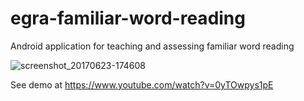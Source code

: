 # egra-familiar-word-reading

Android application for teaching and assessing familiar word reading

![screenshot_20170623-174608](https://user-images.githubusercontent.com/15718174/27487363-d3f2cef0-5833-11e7-8c6b-7ee3a802896d.png)

See demo at https://www.youtube.com/watch?v=0yTOwpys1pE
